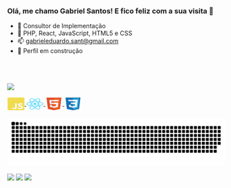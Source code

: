 ### Olá, me chamo Gabriel Santos! E fico feliz com a sua visita 👋
- 🔭 Consultor de Implementação
- 🌱 PHP, React, JavaScript, HTML5 e CSS
- 📫 gabrieleduardo.sant@gmail.com
- 🚀 Perfil em construção

<div style="display: inline_block"><br>
  <a href="https://beacons.ai/Gabriel-Santos-cwb"><br><br> 
<!-- Status -->
  <img height=180 align="center" src="https://github-readme-stats.vercel.app/api?username=Gabriel-Santos-cwb&theme=tokyonight&rank_icon=github&card_width=300&show_icons=true&bg_color=90,000000,040449"  />
</div>

<div>
<br>
<!-- icones -->
  <img align="center" alt="Rafa-Js" height="30" width="40" src="https://raw.githubusercontent.com/devicons/devicon/master/icons/javascript/javascript-plain.svg">

  <img align="center" alt="Rafa-React" height="30" width="40" src="https://raw.githubusercontent.com/devicons/devicon/master/icons/react/react-original.svg">
  <img align="center" alt="Rafa-HTML" height="30" width="40" src="https://raw.githubusercontent.com/devicons/devicon/master/icons/html5/html5-original.svg">
  <img align="center" alt="Rafa-CSS" height="30" width="40" src="https://raw.githubusercontent.com/devicons/devicon/master/icons/css3/css3-original.svg">


</div>
<br>
<!-- Jogo da cobrinha -->
<picture>
  <source media="(prefers-color-scheme: dark)" srcset="https://raw.githubusercontent.com/Gabriel-Santos-cwb/Gabriel-Santos-cwb/output/github-contribution-grid-snake-dark.svg">
  <source media="(prefers-color-scheme: light)" srcset="https://raw.githubusercontent.com/Gabriel-Santos-cwb/Gabriel-Santos-cwb/output/github-contribution-grid-snake-dark.svg">
  <img alt="github contribution grid snake animation" src="https://raw.githubusercontent.com/Gabriel-Santos-cwb/Gabriel-Santos-cwb/output/github-contribution-grid-snake.svg">
</picture>
<br><br>
<div> 
  <!-- redes Sociais -->
  <a href="https://instagram.com/" target="_blank"><img src="https://img.shields.io/badge/-Instagram-%23E4405F?style=for-the-badge&logo=instagram&logoColor=white" target="_blank"></a>
  <a href = "mailto:gabrieleduardo.sant@gmail.com"><img src="https://img.shields.io/badge/-Gmail-%23333?style=for-the-badge&logo=gmail&logoColor=white" target="_blank"></a>
  <a href="https://www.linkedin.com/in/gabriel-santos-549991205/" target="_blank"><img src="https://img.shields.io/badge/-LinkedIn-%230077B5?style=for-the-badge&logo=linkedin&logoColor=white" target="_blank"></a> 
</div>

